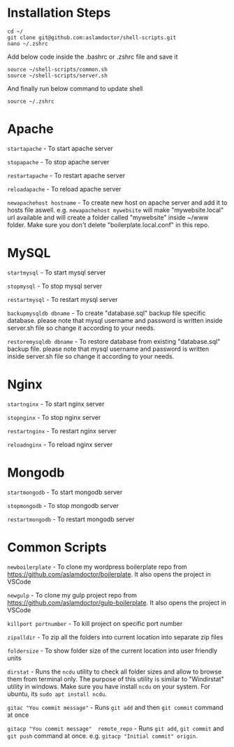 # Installation Steps
```
cd ~/
git clone git@github.com:aslamdoctor/shell-scripts.git
nano ~/.zshrc
```

Add below code inside the .bashrc or .zshrc file and save it
```
source ~/shell-scripts/common.sh
source ~/shell-scripts/server.sh
```

And finally run below command to update shell
```
source ~/.zshrc
```

# Apache
`startapache` - To start apache server

`stopapache` - To stop apache server

`restartapache` - To restart apache server

`reloadapache` - To reload apache server

`newapachehost hostname` - To create new host on apache server and add it to hosts file aswell. e.g. `newapachehost mywebsite` will make "mywebsite.local" url available and will create a folder called "mywebsite" inside ~/www folder. Make sure you don't delete "boilerplate.local.conf" in this repo.

# MySQL
`startmysql` - To start mysql server

`stopmysql` - To stop mysql server

`restartmysql` - To restart mysql server

`backupmysqldb dbname` - To create "database.sql" backup file specific database. please note that mysql username and password is written inside server.sh file so change it according to your needs.

`restoremysqldb dbname` - To restore database from existing "database.sql" backup file. please note that mysql username and password is written inside server.sh file so change it according to your needs.

# Nginx
`startnginx` - To start nginx server

`stopnginx` - To stop nginx server

`restartnginx` - To restart nginx server

`reloadnginx` - To reload nginx server


# Mongodb
`startmongodb` - To start mongodb server

`stopmongodb` - To stop mongodb server

`restartmongodb` - To restart mongodb server


# Common Scripts
`newboilerplate` - To clone my wordpress boilerplate repo from https://github.com/aslamdoctor/boilerplate. It also opens the project in VSCode

`newgulp` - To clone my gulp project repo from https://github.com/aslamdoctor/gulp-boilerplate. It also opens the project in VSCode

`killport portnumber` - To kill project on specific port number

`zipalldir` - To zip all the folders into current location into separate zip files

`foldersize` - To show folder size of the current location into user friendly units

`dirstat` - Runs the `ncdu` utility to check all folder sizes and allow to browse them from terminal only. The purpose of this utility is similar to "Windirstat" utility in windows. Make sure you have install `ncdu` on your system. For ubuntu, its `sudo apt install ncdu`.

`gitac "You commit message"` - Runs `git add` and then `git commit` command at once

`gitacp "You commit message"  remote_repo` - Runs `git add`, `git commit` and `git push` command at once. e.g. `gitacp "Initial commit" origin`.




